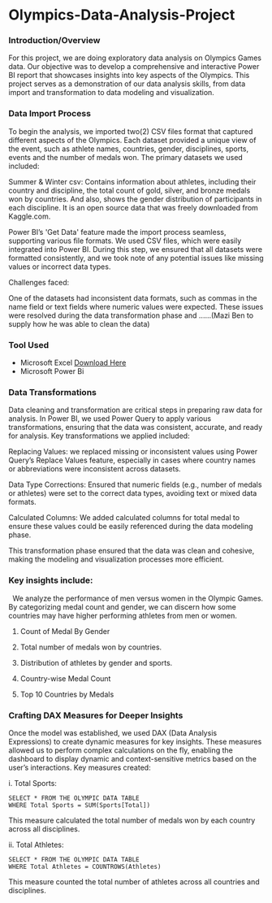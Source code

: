 # Olympics-Data-Analysis-Project

### Introduction/Overview
For this project, we are doing exploratory data analysis on Olympics Games data. Our objective was to develop a comprehensive and interactive Power BI report that showcases insights into key aspects of the Olympics. This project serves as a demonstration of our data analysis skills, from data import and transformation to data modeling and visualization.

### Data Import Process
To begin the analysis, we imported two(2) CSV files format that captured different aspects of the Olympics. Each dataset provided a unique view of the event, such as athlete names, countries, gender, disciplines, sports, events and the number of medals won. The primary datasets we used included:

Summer & Winter csv: Contains information about athletes, including their country and discipline, the total count of gold, silver, and bronze medals won by countries. And also, shows the gender distribution of participants in each discipline. It is an open source data that was freely downloaded from Kaggle.com.

Power BI’s 'Get Data' feature made the import process seamless, supporting various file formats. We used CSV files, which were easily integrated into Power BI. During this step, we ensured that all datasets were formatted consistently, and we took note of any potential issues like missing values or incorrect data types.

Challenges faced: 

One of the datasets had inconsistent data formats, such as commas in the name field or text fields where numeric values were expected. These issues were resolved during the data transformation phase and ......(Mazi Ben to supply how he was able to clean the data)

### Tool Used
- Microsoft Excel [Download Here](https://www.microsoft.com)
- Microsoft Power Bi
  
### Data Transformations 
Data cleaning and transformation are critical steps in preparing raw data for analysis. In Power BI, we used Power Query to apply various transformations, ensuring that the data was consistent, accurate, and ready for analysis.
Key transformations we applied included:

Replacing Values:  we replaced missing or inconsistent values using Power Query’s Replace Values feature, especially in cases where country names or abbreviations were inconsistent across datasets.

Data Type Corrections: Ensured that numeric fields (e.g., number of medals or athletes) were set to the correct data types, avoiding text or mixed data formats.

Calculated Columns: We added calculated columns for total medal to ensure these values could be easily referenced during the data modeling phase.

This transformation phase ensured that the data was clean and cohesive, making the modeling and visualization processes more efficient.

### Key insights include: 
 
We analyze the performance of men versus women in the Olympic Games. By categorizing medal count and gender, we can discern how some countries may have higher performing athletes from men or women.

1. Count of Medal By Gender 

2. Total number of medals won by countries.

3. Distribution of athletes by gender and sports.

4. Country-wise Medal Count

5. Top 10 Countries by Medals

### Crafting DAX Measures for Deeper Insights

Once the model was established, we used DAX (Data Analysis Expressions) to create dynamic measures for key insights. These measures allowed us to perform complex calculations on the fly, enabling the dashboard to display dynamic and context-sensitive metrics based on the user’s interactions.
Key measures created:

i. Total Sports:

``` CALCULATED MEASURE
SELECT * FROM THE OLYMPIC DATA TABLE
WHERE Total Sports = SUM(Sports[Total])
```

This measure calculated the total number of medals won by each 
country across all disciplines.

ii. Total Athletes:

``` CALCULATED MEASURE
SELECT * FROM THE OLYMPIC DATA TABLE
WHERE Total Athletes = COUNTROWS(Athletes)
```

This measure counted the total number of athletes across all countries 
and disciplines.



